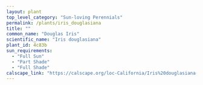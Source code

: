 ```yaml
---
layout: plant                                                              
top_level_category: "Sun-loving Perennials"
permalink: /plants/iris_douglasiana
title: ""
common_name: "Douglas Iris"
scientific_name: "Iris douglasiana"
plant_id: 4c83b
sun_requirements:
  - "Full Sun"
  - "Part Shade"
  - "Full Shade"
calscape_link: "https://calscape.org/loc-California/Iris%20douglasiana(%20)"
---
```


